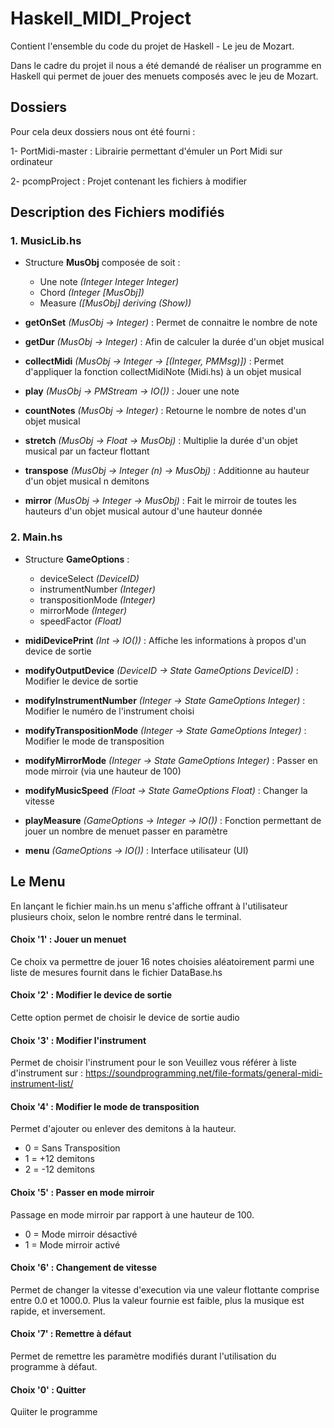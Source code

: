 # Haskell_MIDI_Project

Contient l'ensemble du code du projet de Haskell - Le jeu de Mozart.

Dans le cadre du projet il nous a été demandé de réaliser un programme en Haskell qui permet de jouer des menuets composés avec le jeu de Mozart. 

## Dossiers
Pour cela deux dossiers nous ont été fourni : 

1- PortMidi-master : Librairie permettant d'émuler un Port Midi sur ordinateur

2- pcompProject : Projet contenant les fichiers à modifier

## Description des Fichiers modifiés

### 1. MusicLib.hs

- Structure **MusObj** composée de soit : 
    - Une note *(Integer Integer Integer)*
    - Chord *(Integer [MusObj])*
    - Measure *([MusObj] deriving (Show))* 

- **getOnSet** *(MusObj -> Integer)* : Permet de connaitre le nombre de note
- **getDur** *(MusObj -> Integer)* : Afin de calculer la durée d'un objet musical
- **collectMidi** *(MusObj -> Integer -> [(Integer, PMMsg)])* : Permet d'appliquer la fonction collectMidiNote (Midi.hs) à un objet musical
- **play** *(MusObj -> PMStream -> IO())* : Jouer une note
- **countNotes** *(MusObj -> Integer)* : Retourne le nombre de notes d'un objet musical
- **stretch** *(MusObj -> Float -> MusObj)* : Multiplie la durée d'un objet musical par un facteur flottant
- **transpose** *(MusObj -> Integer (n) -> MusObj)* : Additionne au hauteur d'un objet musical n demitons
- **mirror** *(MusObj -> Integer -> MusObj)* : Fait le mirroir de toutes les hauteurs d'un objet musical autour d'une hauteur donnée

### 2. Main.hs

- Structure **GameOptions** : 
    - deviceSelect *(DeviceID)* 
    - instrumentNumber *(Integer)*
    - transpositionMode *(Integer)*
    - mirrorMode *(Integer)*
    - speedFactor *(Float)* 

- **midiDevicePrint** *(Int -> IO())* : Affiche les informations à propos d'un device de sortie
- **modifyOutputDevice** *(DeviceID -> State GameOptions DeviceID)* : Modifier le device de sortie
- **modifyInstrumentNumber** *(Integer -> State GameOptions Integer)* : Modifier le numéro de l'instrument choisi
- **modifyTranspositionMode** *(Integer -> State GameOptions Integer)* : Modifier le mode de transposition
- **modifyMirrorMode** *(Integer -> State GameOptions Integer)* : Passer en mode mirroir (via une hauteur de 100) 
- **modifyMusicSpeed** *(Float -> State GameOptions Float)* : Changer la vitesse
- **playMeasure** *(GameOptions -> Integer -> IO())* : Fonction permettant de jouer un nombre de menuet passer en paramètre 
- **menu** *(GameOptions -> IO())* : Interface utilisateur (UI)

## Le Menu

En lançant le fichier main.hs un menu s'affiche offrant à l'utilisateur plusieurs choix, selon le nombre rentré dans le terminal.

#### Choix '1' : Jouer un menuet 

Ce choix va permettre de jouer 16 notes choisies aléatoirement parmi une liste de mesures fournit dans le fichier DataBase.hs

#### Choix '2' : Modifier le device de sortie 

Cette option permet de choisir le device de sortie audio

#### Choix '3' : Modifier l'instrument

Permet de choisir l'instrument pour le son
Veuillez vous référer à liste d'instrument sur :
https://soundprogramming.net/file-formats/general-midi-instrument-list/

#### Choix '4' : Modifier le mode de transposition 

Permet d'ajouter ou enlever des demitons à la hauteur. 
- 0 = Sans Transposition
- 1 = +12 demitons
- 2 = -12 demitons

#### Choix '5' : Passer en mode mirroir

Passage en mode mirroir par rapport à une hauteur de 100.
- 0 = Mode mirroir désactivé
- 1 = Mode mirroir activé 

#### Choix '6' : Changement de vitesse

Permet de changer la vitesse d'execution via une valeur flottante comprise entre 0.0 et 1000.0. 
Plus la valeur fournie est faible, plus la musique est rapide, et inversement.

#### Choix '7' : Remettre à défaut

Permet de remettre les paramètre modifiés durant l'utilisation du programme à défaut.

#### Choix '0' : Quitter

Quiiter le programme





